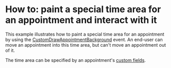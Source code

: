 # How to: paint a special time area for an appointment and interact with it


<p>This example illustrates how to paint a special time area for an appointment by using the <a href="http://documentation.devexpress.com/#WindowsForms/DevExpressXtraSchedulerSchedulerControl_CustomDrawAppointmentBackgroundtopic">CustomDrawAppointmentBackground</a> event. An end-user can move an appointment into this time area, but can't move an appointment out of it.</p>
<p>The time area can be specified by an appointment's <a href="https://documentation.devexpress.com/#WindowsForms/CustomDocument17137">custom fields</a>.</p>

<br/>


